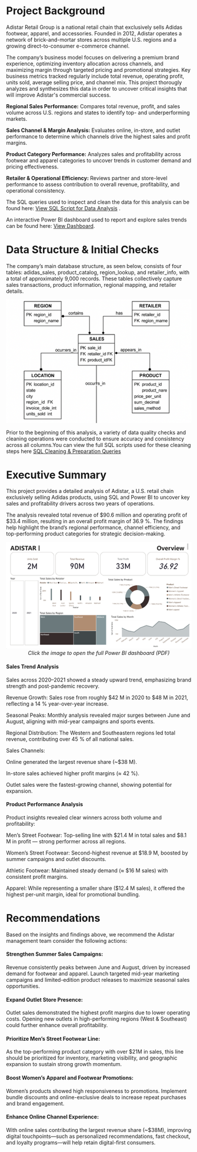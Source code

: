 # Project Background

Adistar Retail Group is a national retail chain that exclusively sells Adidas footwear, apparel, and accessories. Founded in 2012, Adistar operates a network of brick-and-mortar stores across multiple U.S. regions and a growing direct-to-consumer e-commerce channel.

The company’s business model focuses on delivering a premium brand experience, optimizing inventory allocation across channels, and maximizing margin through targeted pricing and promotional strategies. Key business metrics tracked regularly include total revenue, operating profit, units sold, average selling price, and channel mix. This project thorougly analyzes and synthesizes this data in order to uncover critical insights that will improve Adistar's commercial success.

**Regional Sales Performance:** Compares total revenue, profit, and sales volume across U.S. regions and states to identify top- and underperforming markets.

**Sales Channel & Margin Analysis:** Evaluates online, in-store, and outlet performance to determine which channels drive the highest sales and profit margins.

**Product Category Performance:** Analyzes sales and profitability across footwear and apparel categories to uncover trends in customer demand and pricing effectiveness.

**Retailer & Operational Efficiency:** Reviews partner and store-level performance to assess contribution to overall revenue, profitability, and operational consistency.

The SQL queries used to inspect and clean the data for this analysis can be found here: [View SQL Script for Data Analysis](https://github.com/Jeremiah0175/Portfolio/blob/main/adidas_retail_analysis.sql)
.

An interactive Power BI dashboard used to report and explore sales trends can be found here: [View Dashboard](https://github.com/Jeremiah0175/Portfolio/blob/main/Adidas%20bi.pdf).


# Data Structure & Initial Checks

The company’s main database structure, as seen below, consists of four tables: adidas_sales, product_catalog, region_lookup, and retailer_info, with a total of approximately 9,000 records. These tables collectively capture sales transactions, product information, regional mapping, and retailer details.

![Entity Relationship Diagram](https://raw.githubusercontent.com/Jeremiah0175/Portfolio/main/Image%20portfolio1.png)

Prior to the beginning of this analysis, a variety of data quality checks and cleaning operations were conducted to ensure accuracy and consistency across all columns.You can view the full SQL scripts used for these cleaning steps here [SQL Cleaning & Preparation Queries](https://github.com/Jeremiah0175/Adidas-SQL-Analysis/blob/main/data_cleaning.sql)



# Executive Summary

This project provides a detailed analysis of Adistar, a U.S. retail chain exclusively selling Adidas products, using SQL and Power BI to uncover key sales and profitability drivers across two years of operations.

The analysis revealed total revenue of $90.6 million and operating profit of $33.4 million, resulting in an overall profit margin of 36.9 %. The findings help highlight the brand’s regional performance, channel efficiency, and top-performing product categories for strategic decision-making.

<p align="center">
  <a href="https://github.com/Jeremiah0175/Portfolio/blob/main/Adidas%20bi.pdf">
    <img src="https://raw.githubusercontent.com/Jeremiah0175/Portfolio/main/Adidas%20bi%20img.png" width="850">
  </a>
  <br>
  <em>Click the image to open the full Power BI dashboard (PDF)</em>
</p>

#### Sales Trend Analysis

Sales across 2020–2021 showed a steady upward trend, emphasizing brand strength and post-pandemic recovery.

Revenue Growth: Sales rose from roughly $42 M in 2020 to $48 M in 2021, reflecting a 14 % year-over-year increase.

Seasonal Peaks: Monthly analysis revealed major surges between June and August, aligning with mid-year campaigns and sports events.

Regional Distribution: The Western and Southeastern regions led total revenue, contributing over 45 % of all national sales.

Sales Channels:

Online generated the largest revenue share (~$38 M).

In-store sales achieved higher profit margins (≈ 42 %).

Outlet sales were the fastest-growing channel, showing potential for expansion.


#### Product Performance Analysis

Product insights revealed clear winners across both volume and profitability:

Men’s Street Footwear: Top-selling line with $21.4 M in total sales and $8.1 M in profit — strong performer across all regions.

Women’s Street Footwear: Second-highest revenue at $18.9 M, boosted by summer campaigns and outlet discounts.

Athletic Footwear: Maintained steady demand (≈ $16 M sales) with consistent profit margins.

Apparel: While representing a smaller share ($12.4 M sales), it offered the highest per-unit margin, ideal for promotional bundling.


# Recommendations

Based on the insights and findings above, we recommend the Adistar management team consider the following actions:

#### Strengthen Summer Sales Campaigns:
Revenue consistently peaks between June and August, driven by increased demand for footwear and apparel. Launch targeted mid-year marketing campaigns and limited-edition product releases to maximize seasonal sales opportunities.

#### Expand Outlet Store Presence:
Outlet sales demonstrated the highest profit margins due to lower operating costs. Opening new outlets in high-performing regions (West & Southeast) could further enhance overall profitability.

#### Prioritize Men’s Street Footwear Line:
As the top-performing product category with over $21M in sales, this line should be prioritized for inventory, marketing visibility, and geographic expansion to sustain strong growth momentum.

#### Boost Women’s Apparel and Footwear Promotions:
Women’s products showed high responsiveness to promotions. Implement bundle discounts and online-exclusive deals to increase repeat purchases and brand engagement.

#### Enhance Online Channel Experience:
With online sales contributing the largest revenue share (~$38M), improving digital touchpoints—such as personalized recommendations, fast checkout, and loyalty programs—will help retain digital-first consumers.
